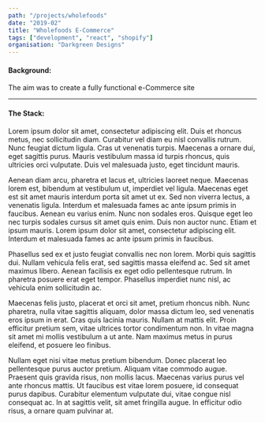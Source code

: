 ```yaml
---
path: "/projects/wholefoods"
date: "2019-02"
title: "Wholefoods E-Commerce"
tags: ["development", "react", "shopify"]
organisation: "Darkgreen Designs"
---
```


#### Background:

The aim was to create a fully functional e-Commerce site

---

#### The Stack:

Lorem ipsum dolor sit amet, consectetur adipiscing elit. Duis et rhoncus metus, nec sollicitudin diam. Curabitur vel diam eu nisl convallis rutrum. Nunc feugiat dictum ligula. Cras ut venenatis turpis. Maecenas a ornare dui, eget sagittis purus. Mauris vestibulum massa id turpis rhoncus, quis ultricies orci vulputate. Duis vel malesuada justo, eget tincidunt mauris.

Aenean diam arcu, pharetra et lacus et, ultricies laoreet neque. Maecenas lorem est, bibendum at vestibulum ut, imperdiet vel ligula. Maecenas eget est sit amet mauris interdum porta sit amet ut ex. Sed non viverra lectus, a venenatis ligula. Interdum et malesuada fames ac ante ipsum primis in faucibus. Aenean eu varius enim. Nunc non sodales eros. Quisque eget leo nec turpis sodales cursus sit amet quis enim. Duis non auctor nunc. Etiam et ipsum mauris. Lorem ipsum dolor sit amet, consectetur adipiscing elit. Interdum et malesuada fames ac ante ipsum primis in faucibus.

Phasellus sed ex et justo feugiat convallis nec non lorem. Morbi quis sagittis dui. Nullam vehicula felis erat, sed sagittis massa eleifend ac. Sed sit amet maximus libero. Aenean facilisis ex eget odio pellentesque rutrum. In pharetra posuere erat eget tempor. Phasellus imperdiet nunc nisl, ac vehicula enim sollicitudin ac.

Maecenas felis justo, placerat et orci sit amet, pretium rhoncus nibh. Nunc pharetra, nulla vitae sagittis aliquam, dolor massa dictum leo, sed venenatis eros ipsum in erat. Cras quis lacinia mauris. Nullam at mattis elit. Proin efficitur pretium sem, vitae ultrices tortor condimentum non. In vitae magna sit amet mi mollis vestibulum a ut ante. Nam maximus metus in purus eleifend, et posuere leo finibus.

Nullam eget nisi vitae metus pretium bibendum. Donec placerat leo pellentesque purus auctor pretium. Aliquam vitae commodo augue. Praesent quis gravida risus, non mollis lacus. Maecenas varius purus vel ante rhoncus mattis. Ut faucibus est vitae lorem posuere, id consequat purus dapibus. Curabitur elementum vulputate dui, vitae congue nisl consequat ac. In at sagittis velit, sit amet fringilla augue. In efficitur odio risus, a ornare quam pulvinar at.

